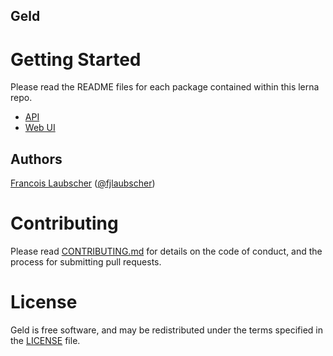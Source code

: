 ## Geld

# Getting Started

Please read the README files for each package contained within this lerna repo.

- [API](packages/api/README.md)
- [Web UI](packages/web/README.md)

## Authors
[Francois Laubscher](https://francois.codes/) ([@fjlaubscher](https://github.com/fjlaubscher))

# Contributing

Please read [CONTRIBUTING.md](CONTRIBUTING.md) for details on the code of conduct, and the process for submitting pull requests.

# License

Geld is free software, and may be redistributed under the terms specified in the [LICENSE](LICENSE.md) file.

